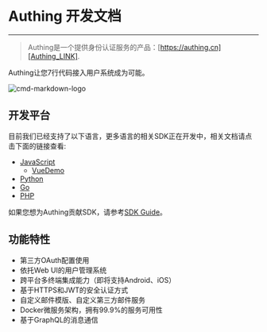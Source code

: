 # Authing 开发文档

----------

> Authing是一个提供身份认证服务的产品：[https://authing.cn][Authing_LINK].

Authing让您7行代码接入用户系统成为可能。

![cmd-markdown-logo](https://usercontents.authing.cn/vue-demo.png)

## 开发平台

目前我们已经支持了以下语言，更多语言的相关SDK正在开发中，相关文档请点击下面的链接查看:

 - [JavaScript][JavaScript_LINK]
   - [VueDemo](http://sample.authing.cn)
 - [Python][Python_LINK]
 - [Go][GO_LINK]
 - [PHP][PHP_LINK]

  [JavaScript_LINK]: https://docs.authing.cn/#/quick_start/javascript
  [PHP_LINK]: /quick_start/php
  [Java_LINK]: /quick_start/java
  [Python_LINK]: /quick_start/python
  [GO_LINK]: /quick_start/go
  [PHP_LINK]: /quick_start/php  
  [Authing_LINK]: https://authing.cn

如果您想为Authing贡献SDK，请参考[SDK Guide](https://docs.authing.cn/#/sdk/sdk)。

## 功能特性

 - 第三方OAuth配置使用
 - 依托Web UI的用户管理系统
 - 跨平台多终端集成能力（即将支持Android、iOS）
 - 基于HTTPS和JWT的安全认证方式
 - 自定义邮件模版、自定义第三方邮件服务
 - Docker微服务架构，拥有99.9%的服务可用性
 - 基于GraphQL的消息通信
